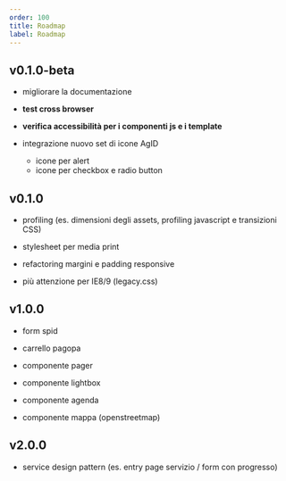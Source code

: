 ```yaml
---
order: 100
title: Roadmap
label: Roadmap
---
```


## v0.1.0-beta

- migliorare la documentazione

- **test cross browser**

- **verifica accessibilità per i componenti js e i template**

- integrazione nuovo set di icone AgID
  - icone per alert
  - icone per checkbox e radio button

## v0.1.0

- profiling (es. dimensioni degli assets, profiling javascript e transizioni CSS)

- stylesheet per media print

- refactoring margini e padding responsive

- più attenzione per IE8/9 (legacy.css)

## v1.0.0

- form spid
- carrello pagopa

- componente pager
- componente lightbox
- componente agenda
- componente mappa (openstreetmap)

## v2.0.0

- service design pattern (es. entry page servizio / form con progresso)
